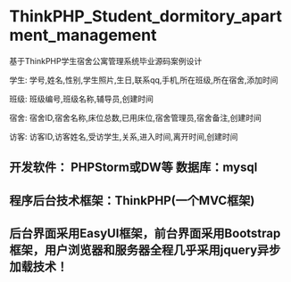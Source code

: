 # ThinkPHP_Student_dormitory_apartment_management
基于ThinkPHP学生宿舍公寓管理系统毕业源码案例设计

学生: 学号,姓名,性别,学生照片,生日,联系qq,手机,所在班级,所在宿舍,添加时间

班级: 班级编号,班级名称,辅导员,创建时间

宿舍: 宿舍ID,宿舍名称,床位总数,已用床位,宿舍管理员,宿舍备注,创建时间

访客: 访客ID,访客姓名,受访学生,关系,进入时间,离开时间,创建时间

## 开发软件： PHPStorm或DW等  数据库：mysql
## 程序后台技术框架：ThinkPHP(一个MVC框架)
## 后台界面采用EasyUI框架，前台界面采用Bootstrap框架，用户浏览器和服务器全程几乎采用jquery异步加载技术！
